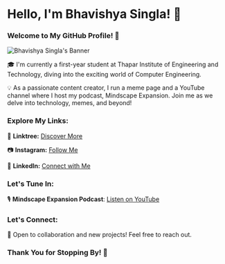 # Hello, I'm Bhavishya Singla! 👋

### Welcome to My GitHub Profile! 🚀

![Bhavishya Singla's Banner]([https://your-banner-url.com](https://github.com/bhavishyasingla1/bhavishyasingla1/blob/main/profile-banner.png))

🎓 I'm currently a first-year student at Thapar Institute of Engineering and Technology, diving into the exciting world of Computer Engineering.

💡 As a passionate content creator, I run a meme page and a YouTube channel where I host my podcast, Mindscape Expansion. Join me as we delve into technology, memes, and beyond!

### Explore My Links:

🔗 **Linktree:** [Discover More](https://linktr.ee/bhavishyasingla)

📷 **Instagram:** [Follow Me](https://www.instagram.com/bhavishyasingla1/)

🔗 **LinkedIn:** [Connect with Me](https://www.linkedin.com/in/bhavishyasingla1/)

### Let's Tune In:

🎙️ **Mindscape Expansion Podcast**: [Listen on YouTube](https://www.youtube.com/playlist?list=PLVogbS8J0CbXxuB_LufFhUtIs4iMJapOG)

### Let's Connect:

🤝 Open to collaboration and new projects! Feel free to reach out.

### Thank You for Stopping By! 🙏
